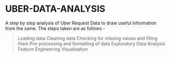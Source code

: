 # UBER-DATA-ANALYSIS

A step by step analysis of Uber Request Data to draw useful information from the same.
The steps taken are as follows - 
> Loading data 
> Cleaning data
> Checking for missing values and filling them
> Pre-processing and formatting of data
> Exploratory Data Analysis
> Feature Engineering 
> Visualisation 
